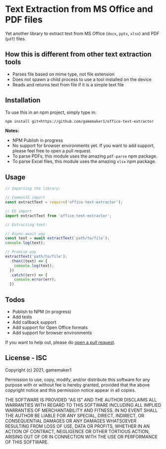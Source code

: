 # Text Extraction from MS Office and PDF files

Yet another library to extract text from MS Office (`docx`, `pptx`, `xlsx`) and PDF (`pdf`) files.

## How this is different from other text extraction tools

- Parses file based on mime type, not file extension
- Does not spawn a child process to use a tool installed on the device
- Reads and returns text from file if it is a simple text file

## Installation

To use this in an npm project, simply type in:

```sh
npm install git+https://github.com/gamemaker1/office-text-extractor
```

**Notes:**

- NPM Publish in progress
- No support for browser environments yet. If you want to add support, please feel free to open a pull request.
- To parse PDFs, this module uses the amazing `pdf-parse` npm package.
- To parse Excel files, this module uses the amazing `xlsx` npm package.

## Usage

```js
// Importing the library:

// CommonJS import
const extractText = require('office-text-extractor');

// ES import
import extractText from 'office-text-extractor';

// Extracting text:

// Async-await way
const text = await extractText('path/to/file');
console.log(text);

// Promise way
extractText('path/to/file');
  .then((text) => {
    console.log(text);
  })
  .catch((err) => {
    console.error(err);
  })
```

## Todos

- Publish to NPM (in progress)
- Add tests
- Add callback support
- Add support for Open Office formats
- Add support for browser environments

If you want to help out, please do [open a pull request](https://github.com/gamemaker1/office-text-extractor/pulls).

## License - ISC

Copyright (c) 2021, gamemaker1

Permission to use, copy, modify, and/or distribute this software for any
purpose with or without fee is hereby granted, provided that the above
copyright notice and this permission notice appear in all copies.

THE SOFTWARE IS PROVIDED "AS IS" AND THE AUTHOR DISCLAIMS ALL WARRANTIES
WITH REGARD TO THIS SOFTWARE INCLUDING ALL IMPLIED WARRANTIES OF
MERCHANTABILITY AND FITNESS. IN NO EVENT SHALL THE AUTHOR BE LIABLE FOR
ANY SPECIAL, DIRECT, INDIRECT, OR CONSEQUENTIAL DAMAGES OR ANY DAMAGES
WHATSOEVER RESULTING FROM LOSS OF USE, DATA OR PROFITS, WHETHER IN AN
ACTION OF CONTRACT, NEGLIGENCE OR OTHER TORTIOUS ACTION, ARISING OUT OF
OR IN CONNECTION WITH THE USE OR PERFORMANCE OF THIS SOFTWARE.
